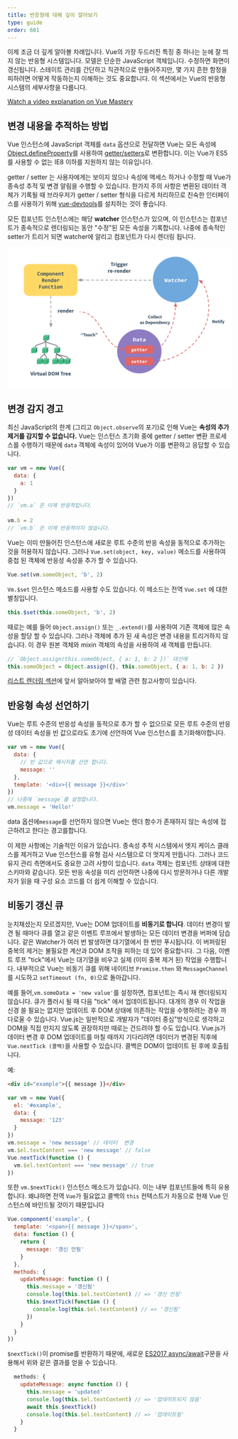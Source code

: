 ```yaml
---
title: 반응형에 대해 깊이 알아보기
type: guide
order: 601
---
```


이제 조금 더 깊게 알아볼 차례입니다. Vue의 가장 두드러진 특징 중 하나는 눈에 잘 띄지 않는 반응형 시스템입니다. 모델은 단순한 JavaScript 객체입니다. 수정하면 화면이 갱신됩니다. 스테이트 관리를 간단하고 직관적으로 만들어주지만, 몇 가지 흔한 함정을 피하려면 어떻게 작동하는지 이해하는 것도 중요합니다. 이 섹션에서는 Vue의 반응형 시스템의 세부사항을 다룹니다.

<div class="vue-mastery"><a href="https://www.vuemastery.com/courses/advanced-components/build-a-reactivity-system" target="_blank" rel="sponsored noopener" title="Vue Reactivity">Watch a video explanation on Vue Mastery</a></div>

## 변경 내용을 추적하는 방법

Vue 인스턴스에 JavaScript 객체를 `data` 옵션으로 전달하면 Vue는 모든 속성에 [Object.defineProperty](https://developer.mozilla.org/en-US/docs/Web/JavaScript/Reference/Global_Objects/Object/defineProperty)를 사용하여 [getter/setters](https://developer.mozilla.org/en-US/docs/Web/JavaScript/Guide/Working_with_Objects#Defining_getters_and_setters)로 변환합니다. 이는 Vue가 ES5를 사용할 수 없는 IE8 이하를 지원하지 않는 이유입니다.

getter / setter 는 사용자에게는 보이지 않으나 속성에 액세스 하거나 수정할 때 Vue가 종속성 추적 및 변경 알림을 수행할 수 있습니다. 한가지 주의 사항은 변환된 데이터 객체가 기록될 때 브라우저가 getter / setter 형식을 다르게 처리하므로 친숙한 인터페이스를 사용하기 위해  [vue-devtools](https://github.com/vuejs/vue-devtools)를 설치하는 것이 좋습니다.

모든 컴포넌트 인스턴스에는 해당 **watcher** 인스턴스가 있으며, 이 인스턴스는 컴포넌트가 종속적으로 렌더링되는 동안 "수정"된 모든 속성을 기록합니다. 나중에 종속적인 setter가 트리거 되면 watcher에 알리고 컴포넌트가 다시 렌더링 됩니다.

![종석성 사이클](/images/data.png)

## 변경 감지 경고

최신 JavaScript의 한계 (그리고 `Object.observe`의 포기)로 인해 Vue는 **속성의 추가 제거를 감지할 수 없습니다.** Vue는 인스턴스 초기화 중에 getter / setter 변환 프로세스를 수행하기 때문에 `data` 객체에 속성이 있어야 Vue가 이를 변환하고 응답할 수 있습니다.

``` js
var vm = new Vue({
  data: {
    a: 1
  }
})
// `vm.a` 은 이제 반응적입니다.

vm.b = 2
// `vm.b` 은 이제 반응적이지 않습니다.
```

Vue는 이미 만들어진 인스턴스에 새로운 루트 수준의 반응 속성을 동적으로 추가하는 것을 허용하지 않습니다. 그러나 `Vue.set(object, key, value)` 메소드를 사용하여 중첩 된 객체에 반응성 속성을 추가 할 수 있습니다.

``` js
Vue.set(vm.someObject, 'b', 2)
```

`Vm.$set` 인스턴스 메소드를 사용할 수도 있습니다. 이 메소드는 전역 `Vue.set` 에 대한 별칭입니다.

``` js
this.$set(this.someObject, 'b', 2)
```

때로는 예를 들어 `Object.assign()` 또는 `_.extend()`를 사용하여 기존 객체에 많은 속성을 할당 할 수 있습니다. 그러나 객체에 추가 된 새 속성은 변경 내용을 트리거하지 않습니다. 이 경우 원본 객체와 mixin 객체의 속성을 사용하여 새 객체를 만듭니다.

``` js
// `Object.assign(this.someObject, { a: 1, b: 2 })` 대신에
this.someObject = Object.assign({}, this.someObject, { a: 1, b: 2 })
```

[리스트 렌더링 섹션](list.html#Caveats)에 앞서 알아보아야 할 배열 관련 참고사항이 있습니다.

## 반응형 속성 선언하기

Vue는 루트 수준의 반응성 속성을 동적으로 추가 할 수 없으므로 모든 루트 수준의 반응성 데이터 속성을 빈 값으로라도 초기에 선언하여 Vue 인스턴스를 초기화해야합니다.

``` js
var vm = new Vue({
  data: {
    // 빈 값으로 메시지를 선언 합니다.
    message: ''
  },
  template: '<div>{{ message }}</div>'
})
// 나중에 `message`를 설정합니다.
vm.message = 'Hello!'
```

data 옵션에`message`를 선언하지 않으면 Vue는 렌더 함수가 존재하지 않는 속성에 접근하려고 한다는 경고를합니다.

이 제한 사항에는 기술적인 이유가 있습니다. 종속성 추적 시스템에서 엣지 케이스 클래스를 제거하고 Vue 인스턴스를 유형 검사 시스템으로 더 멋지게 만듭니다. 그러나 코드 유지 관리 측면에서도 중요한 고려 사항이 있습니다. `data` 객체는 컴포넌트 상태에 대한 스키마와 같습니다. 모든 반응 속성을 미리 선언하면 나중에 다시 방문하거나 다른 개발자가 읽을 때 구성 요소 코드를 더 쉽게 이해할 수 있습니다.

## 비동기 갱신 큐

눈치채셨는지 모르겠지만, Vue는 DOM 업데이트를 **비동기로 합니다**. 데이터 변경이 발견 될 때마다 큐를 열고 같은 이벤트 루프에서 발생하는 모든 데이터 변경을 버퍼에 담습니다. 같은 Watcher가 여러 번 발생하면 대기열에서 한 번만 푸시됩니다. 이 버퍼링된 중복의 제거는 불필요한 계산과 DOM 조작을 피하는 데 있어 중요합니다. 그 다음, 이벤트 루프 "tick"에서 Vue는 대기열을 비우고 실제 (이미 중복 제거 된) 작업을 수행합니다. 내부적으로 Vue는 비동기 큐를 위해 네이티브 `Promise.then` 와 `MessageChannel`를 시도하고 `setTimeout (fn, 0)`으로 돌아갑니다.

예를 들어,`vm.someData = 'new value'`를 설정하면, 컴포넌트는 즉시 재 렌더링되지 않습니다. 큐가 플러시 될 때 다음 "tick" 에서 업데이트됩니다. 대개의 경우 이 작업을 신경 쓸 필요는 없지만 업데이트 후 DOM 상태에 의존하는 작업을 수행하려는 경우 까다로울 수 있습니다. Vue.js는 일반적으로 개발자가 "데이터 중심"방식으로 생각하고 DOM을 직접 만지지 않도록 권장하지만 때로는 건드려야 할 수도 있습니다. Vue.js가 데이터 변경 후 DOM 업데이트를 마칠 때까지 기다리려면 데이터가 변경된 직후에 `Vue.nextTick (콜백)`을 사용할 수 있습니다. 콜백은 DOM이 업데이트 된 후에 호출됩니다.

예:

``` html
<div id="example">{{ message }}</div>
```

``` js
var vm = new Vue({
  el: '#example',
  data: {
    message: '123'
  }
})
vm.message = 'new message' // 데이터  변경
vm.$el.textContent === 'new message' // false
Vue.nextTick(function () {
  vm.$el.textContent === 'new message' // true
})
```

또한 `vm.$nextTick()` 인스턴스 메소드가 있습니다. 이는 내부 컴포넌트들에 특히 유용합니다. 왜냐하면 전역 `Vue`가 필요없고 콜백의 `this` 컨텍스트가 자동으로 현재 Vue 인스턴스에 바인드될 것이기 때문입니다

``` js
Vue.component('example', {
  template: '<span>{{ message }}</span>',
  data: function () {
    return {
      message: '갱신 안됨'
    }
  },
  methods: {
    updateMessage: function () {
      this.message = '갱신됨'
      console.log(this.$el.textContent) // => '갱신 안됨'
      this.$nextTick(function () {
        console.log(this.$el.textContent) // => '갱신됨'
      })
    }
  }
})
```

`$nextTick()`이 promise를 반환하기 때문에, 새로운 [ES2017 async/await](https://developer.mozilla.org/en-US/docs/Web/JavaScript/Reference/Statements/async_function)구문을 사용해서 위와 같은 결과를 얻을 수 있습니다.

``` js
  methods: {
    updateMessage: async function () {
      this.message = 'updated'
      console.log(this.$el.textContent) // => '업데이트되지 않음'
      await this.$nextTick()
      console.log(this.$el.textContent) // => '업데이트됨'
    }
  }
```
